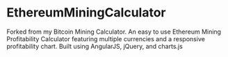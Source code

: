 # EthereumMiningCalculator
Forked from my Bitcoin Mining Calculator. An easy to use Ethereum Mining Profitability Calculator featuring multiple currencies and a responsive profitability chart. Built using AngularJS, jQuery, and charts.js
